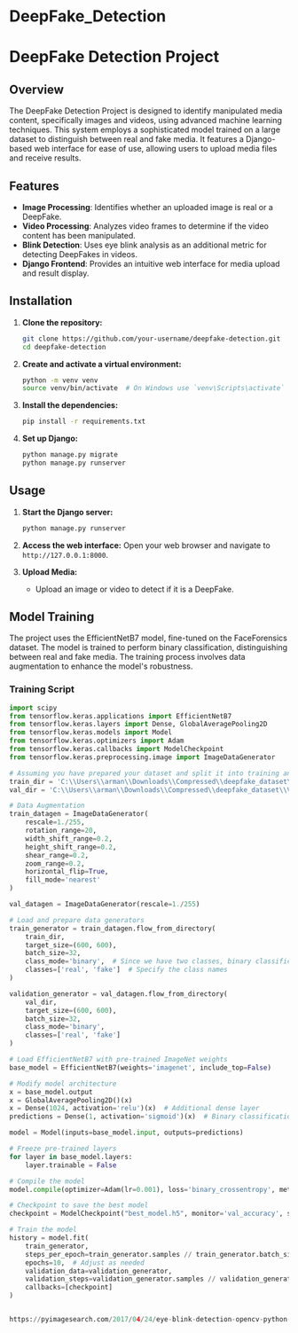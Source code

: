 # DeepFake_Detection
# DeepFake Detection Project

## Overview
The DeepFake Detection Project is designed to identify manipulated media content, specifically images and videos, using advanced machine learning techniques. This system employs a sophisticated model trained on a large dataset to distinguish between real and fake media. It features a Django-based web interface for ease of use, allowing users to upload media files and receive results.

## Features
- **Image Processing**: Identifies whether an uploaded image is real or a DeepFake.
- **Video Processing**: Analyzes video frames to determine if the video content has been manipulated.
- **Blink Detection**: Uses eye blink analysis as an additional metric for detecting DeepFakes in videos.
- **Django Frontend**: Provides an intuitive web interface for media upload and result display.

## Installation
1. **Clone the repository:**
    ```bash
    git clone https://github.com/your-username/deepfake-detection.git
    cd deepfake-detection
    ```

2. **Create and activate a virtual environment:**
    ```bash
    python -m venv venv
    source venv/bin/activate  # On Windows use `venv\Scripts\activate`
    ```

3. **Install the dependencies:**
    ```bash
    pip install -r requirements.txt
    ```

4. **Set up Django:**
    ```bash
    python manage.py migrate
    python manage.py runserver
    ```

## Usage
1. **Start the Django server:**
    ```bash
    python manage.py runserver
    ```

2. **Access the web interface:**
    Open your web browser and navigate to `http://127.0.0.1:8000`.

3. **Upload Media:**
    - Upload an image or video to detect if it is a DeepFake.

## Model Training
The project uses the EfficientNetB7 model, fine-tuned on the FaceForensics dataset. The model is trained to perform binary classification, distinguishing between real and fake media. The training process involves data augmentation to enhance the model's robustness.

### Training Script
```python
import scipy
from tensorflow.keras.applications import EfficientNetB7
from tensorflow.keras.layers import Dense, GlobalAveragePooling2D
from tensorflow.keras.models import Model
from tensorflow.keras.optimizers import Adam
from tensorflow.keras.callbacks import ModelCheckpoint
from tensorflow.keras.preprocessing.image import ImageDataGenerator

# Assuming you have prepared your dataset and split it into training and validation sets
train_dir = 'C:\\Users\\arman\\Downloads\\Compressed\\deepfake_dataset\\Train'
val_dir = 'C:\\Users\\arman\\Downloads\\Compressed\\deepfake_dataset\\Validation'

# Data Augmentation
train_datagen = ImageDataGenerator(
    rescale=1./255,
    rotation_range=20,
    width_shift_range=0.2,
    height_shift_range=0.2,
    shear_range=0.2,
    zoom_range=0.2,
    horizontal_flip=True,
    fill_mode='nearest'
)

val_datagen = ImageDataGenerator(rescale=1./255)

# Load and prepare data generators
train_generator = train_datagen.flow_from_directory(
    train_dir,
    target_size=(600, 600),
    batch_size=32,
    class_mode='binary',  # Since we have two classes, binary classification
    classes=['real', 'fake']  # Specify the class names
)

validation_generator = val_datagen.flow_from_directory(
    val_dir,
    target_size=(600, 600),
    batch_size=32,
    class_mode='binary',
    classes=['real', 'fake']
)

# Load EfficientNetB7 with pre-trained ImageNet weights
base_model = EfficientNetB7(weights='imagenet', include_top=False)

# Modify model architecture
x = base_model.output
x = GlobalAveragePooling2D()(x)
x = Dense(1024, activation='relu')(x)  # Additional dense layer
predictions = Dense(1, activation='sigmoid')(x)  # Binary classification, sigmoid activation

model = Model(inputs=base_model.input, outputs=predictions)

# Freeze pre-trained layers
for layer in base_model.layers:
    layer.trainable = False

# Compile the model
model.compile(optimizer=Adam(lr=0.001), loss='binary_crossentropy', metrics=['accuracy'])

# Checkpoint to save the best model
checkpoint = ModelCheckpoint("best_model.h5", monitor='val_accuracy', save_best_only=True, mode='max')

# Train the model
history = model.fit(
    train_generator,
    steps_per_epoch=train_generator.samples // train_generator.batch_size,
    epochs=10,  # Adjust as needed
    validation_data=validation_generator,
    validation_steps=validation_generator.samples // validation_generator.batch_size,
    callbacks=[checkpoint]
)


https://pyimagesearch.com/2017/04/24/eye-blink-detection-opencv-python-dlib/
